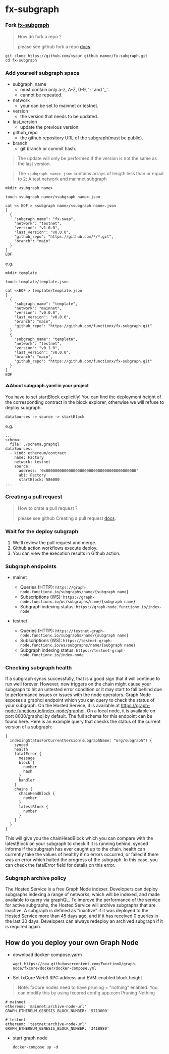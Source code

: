 # fx-subgraph

### Fork [fx-subgraph](https://github.com/functionx/fx-subgraph)

> How do fork a repo？
>
> please see github fork a repo [docs](https://docs.github.com/en/get-started/quickstart/fork-a-repo).

```shell
git clone https://github.com/<your github name>/fx-subgraph.git
cd fx-subgraph
```

### Add yourself subgraph space

* subgraph_name
  * must contain only a-z, A-Z, 0-9, '-' and '_'.
  * cannot be repeated.
* network
  * your can be set to mainnet or testnet.
* version
  * the version that needs to be updated.
* last_version
  * update the previous version.
* github_repo
  * the github repository URL of the subgraph(must be public).
* branch
  * git branch or commit hash.

> The update will only be performed if the version is not the same as the last version.

> The `<subgraph name>.json` contains arrays of length less than or equal to 2; A test network and mainnet subgraph

```shell
mkdir <subgraph name>

touch <subgraph name>/<subgraph name>.json

cat << EOF > <subgraph name>/<subgraph name>.json
[
  {
    "subgraph_name": "fx-swap",
    "network": "testnet",
    "version": "v1.0.0",
    "last_version": "v0.0.0",
    "github_repo": "https://github.com/*/*.git",
    "branch": "main"
  }
]
EOF
```

e.g.

```shell
mkdir template

touch template/template.json

cat <<EOF > template/template.json
[
  {
    "subgraph_name": "template",
    "network": "mainnet",
    "version": "v0.0.0",
    "last_version": "v0.0.0",
    "branch": "main",
    "github_repo": "https://github.com/functionx/fx-subgraph.git"
  }
  {
    "subgraph_name": "template",
    "network": "testnet",
    "version": "v0.1.0",
    "last_version": "v0.0.0",
    "branch": "main",
    "github_repo": "https://github.com/functionx/fx-subgraph.git"
  }
]
EOF
```

#### ⚠️About subgraph.yaml in your project

You have to set startBlock explicitly! You can find the deployment height of the corresponding contract in the block explorer, otherwise we will refuse to deploy subgraph.

`dataSources -> source -> startBlock`

e.g.

```
...
schema:
  file: ./schema.graphql
dataSources:
  - kind: ethereum/contract
    name: Factory
    network: testnet
    source:
      address: '0x0000000000000000000000000000000000000000'
      abi: Factory
      startBlock: 586000
...
```

### Creating a pull request

> How to crate a pull request？
>
> please see github Creating a pull request [docs](https://docs.github.com/en/pull-requests/collaborating-with-pull-requests/proposing-changes-to-your-work-with-pull-requests/creating-a-pull-request).

### Wait for the deploy subgraph

1. We'll review the pull request and merge.
2. Github action workflows execute deploy.
3. You can view the execution results in Github action.

### Subgraph endpoints

- mainet
  * Queries (HTTP): `https://graph-node.functionx.io/subgraphs/name/{subgraph name}`
  * Subscriptions (WS): `https://graph-node.functionx.io/ws/subgraphs/name/{subgraph name}`
  * Subgraph indexing status: `https://graph-node.functionx.io/index-node`

- testnet
  * Queries (HTTP): `https://testnet-graph-node.functionx.io/subgraphs/name/{subgraph name}`
  * Subscriptions (WS): `https://testnet-graph-node.functionx.io/ws/subgraphs/name/{subgraph name}`
  * Subgraph indexing status: `https://testnet-graph-node.functionx.io/index-node`
  
### Checking subgraph health

  If a subgraph syncs successfully, that is a good sign that it will continue to run well forever. However, new triggers on the chain might cause your subgraph to hit an untested error condition or it may start to fall behind due to performance issues or issues with the node operators.
  Graph Node exposes a graphql endpoint which you can query to check the status of your subgraph. On the Hosted Service, it is available at https://graph-node.functionx.io/index-node/graphql. On a local node, it is available on port 8030/graphql by default. The full schema for this endpoint can be found here. Here is an example query that checks the status of the current version of a subgraph:
```
{
  indexingStatusForCurrentVersion(subgraphName: "org/subgraph") {
    synced
    health
    fatalError {
      message
      block {
        number
        hash
      }
      handler
    }
    chains {
      chainHeadBlock {
        number
      }
      latestBlock {
        number
      }
    }
  }
}
```
  This will give you the chainHeadBlock which you can compare with the latestBlock on your subgraph to check if it is running behind. synced informs if the subgraph has ever caught up to the chain. health can currently take the values of healthy if no errors occurred, or failed if there was an error which halted the progress of the subgraph. In this case, you can check the fatalError field for details on this error.

### Subgraph archive policy
  The Hosted Service is a free Graph Node indexer. Developers can deploy subgraphs indexing a range of networks, which will be indexed, and made available to query via graphQL.
  To improve the performance of the service for active subgraphs, the Hosted Service will archive subgraphs that are inactive.
  A subgraph is defined as "inactive" if it was deployed to the Hosted Service more than 45 days ago, and if it has received 0 queries in the last 30 days.
  Developers can always redeploy an archived subgraph if it is required again.

## How do you deploy your own Graph Node

- download docker-compose.yarm

  `wget https://raw.githubusercontent.com/FunctionX/graph-node/fxcore/docker/docker-compose.yml`

- Set fxCore Web3 RPC address and EVM-enabled block height

> Note: fxCore nodes need to have pruning = "nothing" enabled. You can modify this by using fxcored config app.com Pruning Nothing

```
# mainnet
ethereum: 'mainnet:archive-node-url'
GRAPH_ETHEREUM_GENESIS_BLOCK_NUMBER: '5713000'

# testnet
ethereum: 'testnet:archive-node-url'
GRAPH_ETHEREUM_GENESIS_BLOCK_NUMBER: '3418880'
```

- start graph node

  `docker-compose up -d`